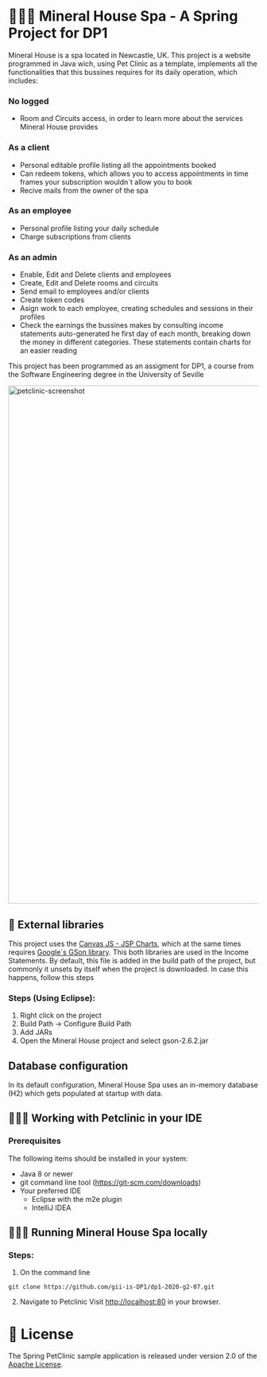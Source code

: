# 🏊🏼‍♀️ Mineral House Spa - A Spring Project for DP1
Mineral House is a spa located in Newcastle, UK. This project is a website programmed in Java wich, using Pet Clinic as a template, implements all the functionalities that this bussines requires for its daily operation, which includes:
### No logged
* Room and Circuits access, in order to learn more about the services Mineral House provides
### As a client
* Personal editable profile listing all the appointments booked
* Can redeem tokens, which allows you to access appointments in time frames your subscription wouldn´t allow you to book
* Recive mails from the owner of the spa
### As an employee
* Personal profile listing your daily schedule
* Charge subscriptions from clients
### As an admin
* Enable, Edit and Delete clients and employees
* Create, Edit and Delete rooms and circuits
* Send email to employees and/or clients
* Create token codes
* Asign work to each employee, creating schedules and sessions in their profiles
* Check the earnings the bussines makes by consulting income statements auto-generated he first day of each month, breaking down the money in different categories. These statements contain charts for an easier reading

This project has been programmed as an assigment for DP1, a course from the Software Engineering degree in the University of Seville

<img width="1042" alt="petclinic-screenshot" src="https://cloud.githubusercontent.com/assets/838318/19727082/2aee6d6c-9b8e-11e6-81fe-e889a5ddfded.png">

## 📓 External libraries
This project uses the [Canvas JS - JSP Charts](https://canvasjs.com/jsp-charts/), which at the same times requires [Google´s GSon library](https://github.com/google/gson). This both libraries are used in the Income Statements.
By default, this file is added in the build path of the project, but commonly it unsets by itself when the project is downloaded. In case this happens, follow this steps
### Steps (Using Eclipse):
1) Right click on the project
2) Build Path -> Configure Build Path
3) Add JARs
4) Open the Mineral House project and select gson-2.6.2.jar

## Database configuration
In its default configuration, Mineral House Spa uses an in-memory database (H2) which gets populated at startup with data. 

## 👨🏻‍💻 Working with Petclinic in your IDE
### Prerequisites
The following items should be installed in your system:
* Java 8 or newer
* git command line tool (https://git-scm.com/downloads)
* Your preferred IDE 
  * Eclipse with the m2e plugin
  * IntelliJ IDEA

## 🧑🏼‍💻 Running Mineral House Spa locally
### Steps:
1) On the command line
```
git clone https://github.com/gii-is-DP1/dp1-2020-g2-07.git
```
2) Navigate to Petclinic
Visit [http://localhost:80](http://localhost:80) in your browser.

# 📝 License
The Spring PetClinic sample application is released under version 2.0 of the [Apache License](https://www.apache.org/licenses/LICENSE-2.0).

